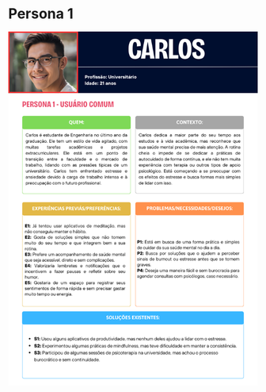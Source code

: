 # Persona 1

![Pesona 1 - Carlos](https://github.com/abreulucass/IHC-TP2/blob/main/imgs/Personas/Pesona%201%20-%20Carlos.png?raw=true)



